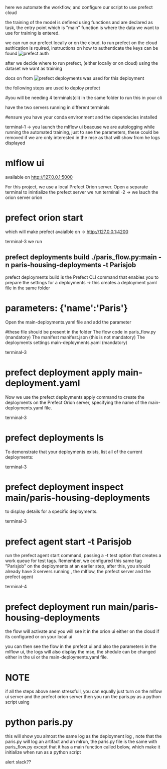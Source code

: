 here we automate the workflow, and configure our script to use prefect cloud 

the training of the model is defined using functions and are declared as task, the entry point which is "main" function is where the data we want to use for training is entered.

we can run our prefect locally or on the cloud.  to run prefect on the cloud authication is rquired,
instructions on how to authenticate the keys can be found ![prefect auth](https://docs.prefect.io/ui/cloud-getting-started/)

after we decide where to run prefect, (either locally or on cloud) using the dataset we want as training

docs on from ![prefect deployments](https://docs.prefect.io/tutorials/deploymentss/) was used for this deployment

the following steps are used to deploy  prefect 

#you will be needing 4 terminals(cli) in the same folder to run this in your cli 

have the two servers running in different terminals 

#ensure you have your conda environment and the dependecies installed 

terminal-1 -> you launch the mlflow ui beacuse we are autologging while running the automated training, just to see the parameters, these could be removed if we are only interested in the mse as that will show from he logs displayed 
# mlflow ui
available on http://127.0.0.1:5000


For this project, we use a local Prefect Orion server. Open a separate terminal to inintialize the prefect server we run
terminal -2 -> we lauch the orion server orion
# prefect orion start
which will make prefect avaialble on -> http://127.0.0.1:4200



terminal-3 we run
## prefect deployments build ./paris_flow.py:main -n paris-housing-deployments -t Parisjob
prefect deployments build is the Prefect CLI command that enables you to prepare the settings for a deployments -> this creates a deployment yaml file  in the same folder
     
    
# parameters: {'name':'Paris'}
Open the main-deployments.yaml file and add the parameter 


#these file should be present in the folder 
The flow code in paris_flow.py (mandatory)
The manifest manifest.json (this is not mandatory)
The deployments settings main-deployments.yaml (mandatory)

terminal-3
# prefect deployment apply main-deployment.yaml
Now we use the prefect deployments apply command to create the deployments on the Prefect Orion server, specifying the name of the main-deployments.yaml file.

terminal-3
# prefect deployments ls
To demonstrate that your deployments exists, list all of the current deployments:

terminal-3
#  prefect deployment inspect main/paris-housing-deployments
to display details for a specific deployments.

terminal-3
# prefect agent start -t Parisjob
run the prefect agent start command, passing a -t test option that creates a work queue for test tags. Remember, we configured this same tag "Parisjob" on the deployments at an earlier step, after this, you should already have 3 servers running , the mlflow, the prefect server and the prefect agent

terminal-4
# prefect deployment run main/paris-housing-deployments
the flow will activate and you will see it in the orion ui either on the cloud if its configured or on your local ui 

you can then see the flow in the prefect ui and also the parameters in the mlflow ui, the logs will also display the mse, the shedule can be changed either in the ui or the main-deployments.yaml file.

# NOTE
 if all the steps above seem stressfull, you can equally just turn on the mlfow ui server and the prefect orion server then you run the 
 paris.py as a python script using 
# python paris.py
this will show you almost the same log as the deployment log , note that the paris.py will log an artifact and an mlrun, the paris.py file is the same with paris_flow.py except that it has a main function called below, which make it initialize when run as a python script


alert slack??